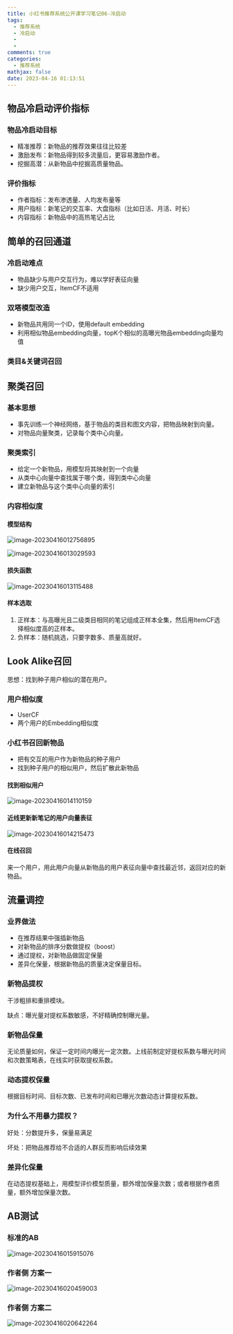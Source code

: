 ```yaml
---
title: 小红书推荐系统公开课学习笔记06-冷启动
tags:
  - 推荐系统
  - 冷启动
  - 
  - 
comments: true
categories:
  - 推荐系统
mathjax: false
date: 2023-04-16 01:13:51
---
```


## 物品冷启动评价指标

### 物品冷启动目标

* 精准推荐：新物品的推荐效果往往比较差
* 激励发布：新物品得到较多流量后，更容易激励作者。
* 挖掘高潜：从新物品中挖掘高质量物品。

### 评价指标

* 作者指标：发布渗透量、人均发布量等
* 用户指标：新笔记的交互率、大盘指标（比如日活、月活、时长）
* 内容指标：新物品中的高热笔记占比

## 简单的召回通道

### 冷启动难点

* 物品缺少与用户交互行为，难以学好表征向量
* 缺少用户交互，ItemCF不适用

### 双塔模型改造

* 新物品共用同一个ID，使用default embedding
* 利用相似物品embedding向量，topK个相似的高曝光物品embedding向量均值

### 类目&关键词召回

## 聚类召回

### 基本思想

* 事先训练一个神经网络，基于物品的类目和图文内容，把物品映射到向量。
* 对物品向量聚类，记录每个类中心向量。

### 聚类索引

* 给定一个新物品，用模型将其映射到一个向量
* 从类中心向量中查找属于哪个类，得到类中心向量
* 建立新物品与这个类中心向量的索引

### 内容相似度

#### 模型结构

![image-20230416012756895](https://cdn.jsdelivr.net/gh/notlate-cn/imgs/blogs/image-20230416012756895.png)

![image-20230416013029593](https://cdn.jsdelivr.net/gh/notlate-cn/imgs/blogs/image-20230416013029593.png)

#### 损失函数

![image-20230416013115488](https://cdn.jsdelivr.net/gh/notlate-cn/imgs/blogs/image-20230416013115488.png)

#### 样本选取

1. 正样本：与高曝光且二级类目相同的笔记组成正样本全集，然后用ItemCF选择相似度高的正样本。
2. 负样本：随机挑选，只要字数多、质量高就好。

## Look Alike召回

思想：找到种子用户相似的潜在用户。

### 用户相似度

* UserCF
* 两个用户的Embedding相似度

### 小红书召回新物品

* 把有交互的用户作为新物品的种子用户
* 找到种子用户的相似用户，然后扩散此新物品

#### 找到相似用户

![image-20230416014110159](https://cdn.jsdelivr.net/gh/notlate-cn/imgs/blogs/image-20230416014110159.png)

#### 近线更新新笔记的用户向量表征

![image-20230416014215473](https://cdn.jsdelivr.net/gh/notlate-cn/imgs/blogs/image-20230416014215473.png)

#### 在线召回

来一个用户，用此用户向量从新物品的用户表征向量中查找最近邻，返回对应的新物品。

## 流量调控

### 业界做法

* 在推荐结果中强插新物品
* 对新物品的排序分数做提权（boost）
* 通过提权，对新物品做固定保量
* 差异化保量，根据新物品的质量决定保量目标。

### 新物品提权

干涉粗排和重排模块。

缺点：曝光量对提权系数敏感，不好精确控制曝光量。

### 新物品保量

无论质量如何，保证一定时间内曝光一定次数。上线前制定好提权系数与曝光时间和次数策略表，在线实时获取提权系数。

### 动态提权保量

根据目标时间、目标次数、已发布时间和已曝光次数动态计算提权系数。

### 为什么不用暴力提权？

好处：分数提升多，保量易满足

坏处：把物品推荐给不合适的人群反而影响后续效果

### 差异化保量

在动态提权基础上，用模型评价模型质量，额外增加保量次数；或者根据作者质量，额外增加保量次数。

## AB测试

### 标准的AB

![image-20230416015915076](https://cdn.jsdelivr.net/gh/notlate-cn/imgs/blogs/image-20230416015915076.png)





### 作者侧 方案一

![image-20230416020459003](https://cdn.jsdelivr.net/gh/notlate-cn/imgs/blogs/image-20230416020459003.png)

### 作者侧 方案二

![image-20230416020642264](https://cdn.jsdelivr.net/gh/notlate-cn/imgs/blogs/image-20230416020642264.png)
